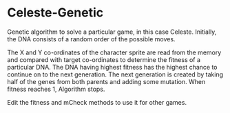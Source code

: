# Celeste-Genetic
Genetic algorithm to solve a particular game, in this case Celeste.
Initially, the DNA consists of a random order of the possible moves.

The X and Y co-ordinates of the character sprite are read from the memory and 
compared with target co-ordinates to determine the fitness of a particular DNA.
The DNA having highest fitness has the highest chance to continue on to the next generation.
The next generation is created by taking half of the genes from both parents and adding some mutation.
When fitness reaches 1, Algorithm stops.

Edit the fitness and mCheck methods to use it for other games.
